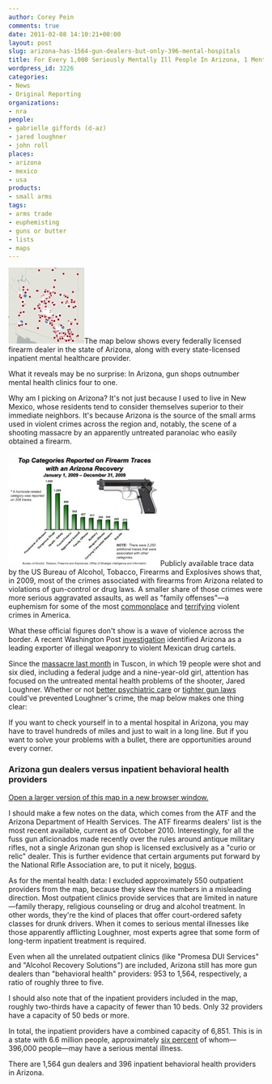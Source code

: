 ```yaml
---
author: Corey Pein
comments: true
date: 2011-02-08 14:10:21+00:00
layout: post
slug: arizona-has-1564-gun-dealers-but-only-396-mental-hospitals
title: For Every 1,000 Seriously Mentally Ill People In Arizona, 1 Mental Hospital And 253 Gun Shops 
wordpress_id: 3226
categories:
- News
- Original Reporting
organizations:
- nra
people:
- gabrielle giffords (d-az)
- jared loughner
- john roll
places:
- arizona
- mexico
- usa
products:
- small arms
tags:
- arms trade
- euphemisting
- guns or butter
- lists
- maps
---
```


![](/images/2011/02/arizona-map-thumb.jpg)The map below shows every federally licensed firearm dealer in the state of Arizona, along with every state-licensed inpatient mental healthcare provider.

What it reveals may be no surprise: In Arizona, gun shops outnumber mental health clinics four to one.

Why am I picking on Arizona? It's not just because I used to live in New Mexico, whose residents tend to consider themselves superior to their immediate neighbors. It's because Arizona is the source of the small arms used in violent crimes across the region and, notably, the scene of a shooting massacre by an apparently untreated paranoiac who easily obtained a firearm.
<!-- more -->
[![](/images/2011/02/atf-arizona-gun-trace-crime-slide-300x224.jpg)](/images/2011/02/atf-arizona-gun-trace-crime-slide.jpg)Publicly available trace data by the US Bureau of Alcohol, Tobacco, Firearms and Explosives shows that, in 2009, most of the crimes associated with firearms from Arizona related to violations of gun-control or drug laws. A smaller share of those crimes were more serious aggravated assaults, as well as "family offenses"—a euphemism for some of the most [commonplace](http://www.sfreporter.com/santafe/article-4774-if-i-was-trying-to-kill-you-i-would-have.html) and [terrifying](http://www.sfreporter.com/santafe/article-4622-everyone-knew.html) violent crimes in America.

What these official figures don't show is a wave of violence across the border. A recent Washington Post [investigation](http://www.washingtonpost.com/wp-srv/special/nation/guns/arming-mexicos-drug-cartels/) identified Arizona as a leading exporter of illegal weaponry to violent Mexican drug cartels.

Since the [massacre last month](http://www.nytimes.com/2011/02/05/us/05loughner.html) in Tuscon, in which 19 people were shot and six died, including a federal judge and a nine-year-old girl, attention has focused on the untreated mental health problems of the shooter, Jared Loughner. Whether or not [better psychiatric care](http://www.washingtonpost.com/wp-dyn/content/article/2011/01/20/AR2011012002847.html) or [tighter gun laws](http://uk.reuters.com/article/2011/01/10/us-usa-shooting-guns-idUSTRE7095D520110110) could've prevented Loughner's crime, the map below makes one thing clear:

If you want to check yourself in to a mental hospital in Arizona, you may have to travel hundreds of miles and just to wait in a long line. But if you want to solve your problems with a bullet, there are opportunities around every corner.



### Arizona gun dealers versus inpatient behavioral health providers






  

[Open a larger version of this map in a new browser window.](http://geocommons.com/maps/50173)



I should make a few notes on the data, which comes from the ATF and the Arizona Department of Health Services. The ATF firearms dealers' list is the most recent available, current as of October 2010. Interestingly, for all the fuss gun aficionados made recently over the rules around antique military rifles, not a single Arizonan gun shop is licensed exclusively as a "curio or relic" dealer. This is further evidence that certain arguments put forward by the National Rifle Association are, to put it nicely, [bogus](http://www.warisbusiness.com/news/nra-stirs-up-bogus-controversy-to-weaken-arms-import-rules/).

As for the mental health data: I excluded approximately 550 outpatient providers from the map, because they skew the numbers in a misleading direction. Most outpatient clinics provide services that are limited in nature—family therapy, religious counseling or drug and alcohol treatment. In other words, they're the kind of places that offer court-ordered safety classes for drunk drivers. When it comes to serious mental illnesses like those apparently afflicting Loughner, most experts agree that some form of long-term inpatient treatment is required.

Even when all the unrelated outpatient clinics (like "Promesa DUI Services" and "Alcohol Recovery Solutions") are included, Arizona still has more gun dealers than "behavioral health" providers: 953 to 1,564, respectively, a ratio of roughly three to five.

I should also note that of the inpatient providers included in the map, roughly two-thirds have a capacity of fewer than 10 beds. Only 32 providers have a capacity of 50 beds or more.

In total, the inpatient providers have a combined capacity of 6,851. This is in a state with 6.6 million people, approximately [six percent](http://www.nami.org/Content/NavigationMenu/Inform_Yourself/About_Mental_Illness/About_Mental_Illness.htm) of whom—396,000 people—may have a serious mental illness.

There are 1,564 gun dealers and 396 inpatient behavioral health providers in Arizona.
